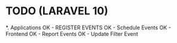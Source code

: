 # TODO (LARAVEL 10)
*. Applications
OK - REGISTER EVENTS
OK - Schedule Events
OK - Frontend
OK - Report Events
OK - Update Filter Event
